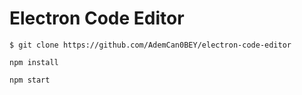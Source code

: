 # Electron Code Editor

`$ git clone https://github.com/AdemCan0BEY/electron-code-editor`

`npm install`

`npm start`
